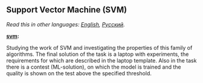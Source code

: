 ## Support Vector Machine (SVM)

*Read this in other languages: [English](README.md), [Русский](README.ru.md).*

<b> [svm](./svm.ipynb): </b><br>

Studying the work of SVM and investigating the properties of this family of algorithms. The final solution of
the task is a laptop with experiments, the requirements for which are described in the laptop template.
Also in the task there is a contest (ML-solution), on which the model is trained and the quality is shown on
the test above the specified threshold.
